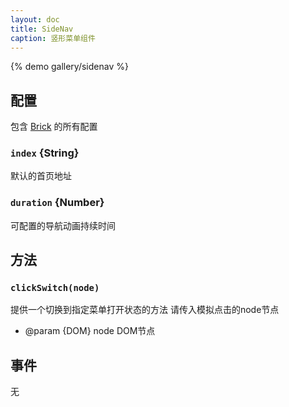 ```yaml
---
layout: doc
title: SideNav
caption: 竖形菜单组件
---
```


{% demo gallery/sidenav %}

## 配置

包含 [Brick](/brix/core/brick) 的所有配置

### `index` {String}

默认的首页地址

### `duration` {Number}

可配置的导航动画持续时间


## 方法

### `clickSwitch(node)`

提供一个切换到指定菜单打开状态的方法
请传入模拟点击的node节点

* @param  {DOM} node DOM节点


## 事件

无

